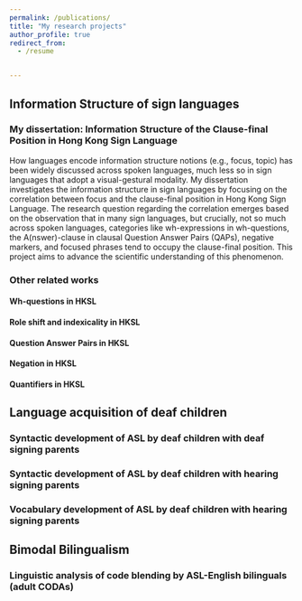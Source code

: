 ```yaml
---
permalink: /publications/
title: "My research projects"
author_profile: true
redirect_from: 
  - /resume


---
```



## Information Structure of sign languages
### My dissertation: Information Structure of the Clause-final Position in Hong Kong Sign Language 

How languages encode information structure notions (e.g., focus, topic) has been widely discussed across spoken languages, much less so in sign languages that adopt a visual-gestural modality. My dissertation investigates the information structure in sign languages by focusing on the correlation between focus and the clause-final position in Hong Kong Sign Language. The research question regarding the correlation emerges based on the observation that in many sign languages, but crucially, not so much across spoken languages, categories like wh-expressions in wh-questions, the A(nswer)-clause in clausal Question Answer Pairs (QAPs), negative markers, and focused phrases tend to occupy the clause-final position. This project aims to advance the scientific understanding of this phenomenon. 

### Other related works
#### Wh-questions in HKSL 
#### Role shift and indexicality in HKSL 
#### Question Answer Pairs in HKSL 
#### Negation in HKSL
#### Quantifiers in HKSL

## Language acquisition of deaf children 
### Syntactic development of ASL by deaf children with deaf signing parents
### Syntactic development of ASL by deaf children with hearing signing parents
### Vocabulary development of ASL by deaf children with hearing signing parents


## Bimodal Bilingualism
### Linguistic analysis of code blending by ASL-English bilinguals (adult CODAs)
